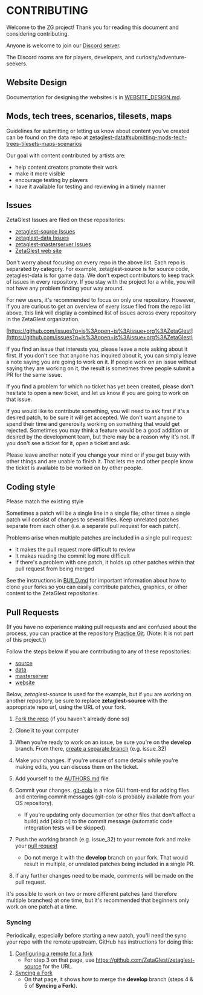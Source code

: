 # CONTRIBUTING

Welcome to the ZG project! Thank you for reading this document and
considering contributing.

Anyone is welcome to join our [Discord server](https://discord.gg/WaAaXS7).

The Discord rooms are for players, developers, and curiosity/adventure-seekers.

## Website Design

Documentation for designing the websites is in [WEBSITE_DESIGN.md](https://github.com/ZetaGlest/zetaglest-source/blob/develop/WEBSITE_DESIGN.md).

## Mods, tech trees, scenarios, tilesets, maps

Guidelines for submitting or letting us know about content you've
created can be found on the data repo at
[zetaglest-data#submitting-mods-tech-trees-tilesets-maps-scenarios](https://github.com/ZetaGlest/zetaglest-data#submitting-mods-tech-trees-tilesets-maps-scenarios)

Our goal with content contributed by artists are:

* help content creators promote their work
* make it more visible
* encourage testing by players
* have it available for testing and reviewing in a timely manner

## Issues

ZetaGlest Issues are filed on these repositories:

* [zetaglest-source Issues](https://github.com/ZetaGlest/zetaglest-source/issues)
* [zetaglest-data Issues](https://github.com/ZetaGlest/zetaglest-data/issues)
* [zetaglest-masterserver Issues](https://github.com/ZetaGlest/zetaglest-masterserver/issues)
* [ZetaGlest web site](https://github.com/ZetaGlest/zetaglest.github.io)

Don't worry about focusing on every repo in the above list. Each repo is separated by
category. For example, zetaglest-source is for source code, zetaglest-data is for game data.
We don't expect contributors to keep track of issues in every repository. If you stay
with the project for a while, you will not have any problem finding your way around.

For new users, it's recommended to focus on only one repository. However,
if you are curious to get an overview of every issue filed from the repo list above, this
link will display a combined list of issues across every repository in the ZetaGlest
organization.

[https://github.com/issues?q=is%3Aopen+is%3Aissue+org%3AZetaGlest](https://github.com/issues?q=is%3Aopen+is%3Aissue+org%3AZetaGlest)

If you find an issue that interests you, please leave a note asking about it
first. If you don't see that anyone has inquired about it, you can simply
leave a note saying you are going to work on it. If people work on an issue
without saying they are working on it, the result is sometimes three people
submit a PR for the same issue.

If you find a problem for which no ticket has yet been created, please don't
hesitate to open a new ticket, and let us know if you are going to work on
that issue.

If you would like to contribute something, you will need to ask first if it's a desired
patch, to be sure it will get accepted. We don't want anyone to spend their time and
generosity working on something that would get rejected. Sometimes you may think a feature
would be a good addition or desired by the development team, but there may be a reason why
it's not. If you don't see a ticket for it, open a ticket and ask.

Please leave another note if you change your mind or if you get busy with other
things and are unable to finish it. That lets me and other people know the
ticket is available to be worked on by other people.

## Coding style
Please match the existing style

Sometimes a patch will be a single line in a single file; other times a single
patch will consist of changes to several files. Keep unrelated patches separate
from each other (i.e. a separate pull request for each patch).

Problems arise when multiple patches are included in a single pull request:

 * It makes the pull request more difficult to review
 * It makes reading the commit log more difficult
 * If there's a problem with one patch, it holds up other patches within that pull request
 from being merged 

See the instructions in
[BUILD.md](https://github.com/ZetaGlest/zetaglest-source/blob/develop/BUILD.md)
for important information about how to clone your forks so you can
easily contribute patches, graphics, or other content to the ZetaGlest
repositories.

## Pull Requests

(If you have no experience making pull requests and are confused about the process,
you can practice at the repository [Practice Git](https://github.com/grayghostvisuals/Practice-Git).
(Note: It is not part of this project.))

Follow the steps below if you are contributing to any of these repositories:

* [source](https://github.com/ZetaGlest/zetaglest-source)
* [data](https://github.com/ZetaGlest/zetaglest-data)
* [masterserver](https://github.com/MegaGlest/megaglest-masterserver)
* [website](https://github.com/ZetaGlest/zetaglest.github.io)

Below, *zetaglest-source* is used for the example, but if you are working on another repository,
be sure to replace **zetaglest-source** with the appropriate repo url, using the URL of
your fork.

1. [Fork the repo](https://github.com/ZetaGlest/zetaglest-source/fork) (if you haven't already done so)
2. Clone it to your computer
3. When you're ready to work on an issue, be sure you're on the **develop** branch. From there,
[create a separate branch](https://github.com/Kunena/Kunena-Forum/wiki/Create-a-new-branch-with-git-and-manage-branches)
(e.g. issue_32)
4. Make your changes. If you're unsure of some details while you're making edits, you can
discuss them on the ticket.
5. Add yourself to the [AUTHORS.md](https://github.com/ZetaGlest/zetaglest-source/blob/develop/AUTHORS.md) file

6. Commit your changes. [git-cola](https://git-cola.github.io/) is a nice GUI front-end for adding files and entering commit messages (git-cola is probably available from your OS repository).

    * If you're updating only documention (or other files that don't
    affect a build) add [skip ci] to the commit message (automatic code
    integration tests will be skipped).

7. Push the working branch (e.g. issue_32) to your remote fork and make your
[pull request](https://help.github.com/articles/creating-a-pull-request-from-a-fork/)
    * Do not merge it with the **develop** branch on your fork. That would result in multiple, or
    unrelated patches being included in a single PR.
8. If any further changes need to be made, comments will be made on the pull request.

It's possible to work on two or more different patches (and therefore multiple branches) at
one time, but it's recommended that beginners only work on one patch at a time.

### Syncing ###
Periodically, especially before starting a new patch, you'll need the sync your
repo with the remote upstream. GitHub has instructions for doing this:

1. [Configuring a remote for a fork](https://help.github.com/articles/configuring-a-remote-for-a-fork/)
    * For step 3 on that page, use https://github.com/ZetaGlest/zetaglest-source for the URL.
2. [Syncing a Fork](https://help.github.com/articles/syncing-a-fork/)
    * On that page, it shows how to merge the **develop** branch (steps 4 & 5 of **Syncing a Fork**).
